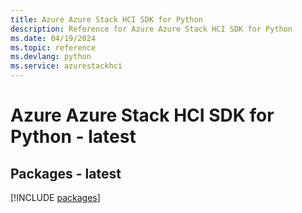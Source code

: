 ```yaml
---
title: Azure Azure Stack HCI SDK for Python
description: Reference for Azure Azure Stack HCI SDK for Python
ms.date: 04/19/2024
ms.topic: reference
ms.devlang: python
ms.service: azurestackhci
---
```

# Azure Azure Stack HCI SDK for Python - latest
## Packages - latest
[!INCLUDE [packages](azure-stack-hci-index.md)]